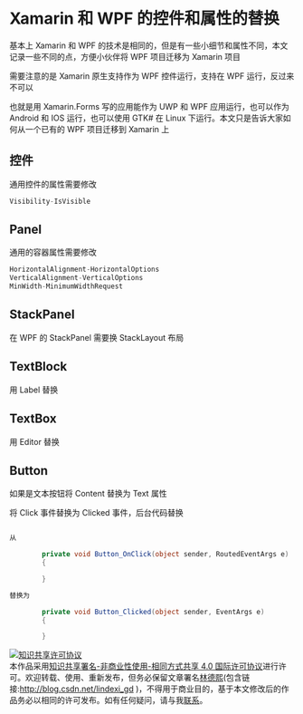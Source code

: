 # Xamarin 和 WPF 的控件和属性的替换

基本上 Xamarin 和 WPF 的技术是相同的，但是有一些小细节和属性不同，本文记录一些不同的点，方便小伙伴将 WPF 项目迁移为 Xamarin 项目

<!--more-->
<!-- CreateTime:2020/2/3 11:15:57 -->

<!-- 发布 -->

需要注意的是 Xamarin 原生支持作为 WPF 控件运行，支持在 WPF 运行，反过来不可以

也就是用 Xamarin.Forms 写的应用能作为 UWP 和 WPF 应用运行，也可以作为 Android 和 IOS 运行，也可以使用 GTK# 在 Linux 下运行。本文只是告诉大家如何从一个已有的 WPF 项目迁移到 Xamarin 上

## 控件

通用控件的属性需要修改

```csharp
Visibility-IsVisible
```

## Panel

通用的容器属性需要修改

```csharp
HorizontalAlignment-HorizontalOptions
VerticalAlignment-VerticalOptions
MinWidth-MinimumWidthRequest
```

## StackPanel

在 WPF 的 StackPanel 需要换 StackLayout 布局


## TextBlock

用 Label 替换

## TextBox

用 Editor 替换

## Button

如果是文本按钮将 Content 替换为 Text 属性

将 Click 事件替换为 Clicked 事件，后台代码替换

```csharp

从

        private void Button_OnClick(object sender, RoutedEventArgs e)
        {

        }

替换为

        private void Button_Clicked(object sender, EventArgs e)
        {

        }
```

<a rel="license" href="http://creativecommons.org/licenses/by-nc-sa/4.0/"><img alt="知识共享许可协议" style="border-width:0" src="https://licensebuttons.net/l/by-nc-sa/4.0/88x31.png" /></a><br />本作品采用<a rel="license" href="http://creativecommons.org/licenses/by-nc-sa/4.0/">知识共享署名-非商业性使用-相同方式共享 4.0 国际许可协议</a>进行许可。欢迎转载、使用、重新发布，但务必保留文章署名[林德熙](http://blog.csdn.net/lindexi_gd)(包含链接:http://blog.csdn.net/lindexi_gd )，不得用于商业目的，基于本文修改后的作品务必以相同的许可发布。如有任何疑问，请与我[联系](mailto:lindexi_gd@163.com)。
